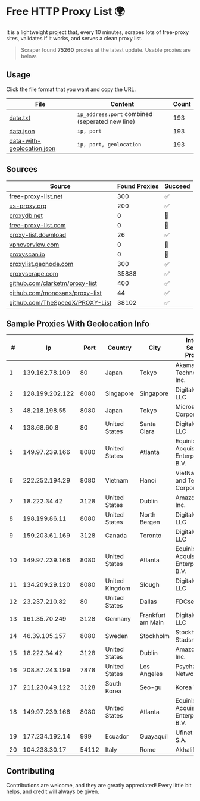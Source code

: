 
# Free HTTP Proxy List 🌍

It is a lightweight project that, every 10 minutes, scrapes lots of free-proxy sites, validates if it works, and serves a clean proxy list.


> Scraper found **75260** proxies at the latest update. Usable proxies are below.

## Usage

Click the file format that you want and copy the URL.


|File|Content|Count|
|----|-------|-----|
|[data.txt](https://raw.githubusercontent.com/themiralay/Proxy-List-World/master/data.txt)|`ip_address:port` combined (seperated new line)|193|
|[data.json](https://raw.githubusercontent.com/themiralay/Proxy-List-World/master/data.json)|`ip, port`|193|
|[data-with-geolocation.json](https://raw.githubusercontent.com/themiralay/Proxy-List-World/master/data-with-geolocation.json)|`ip, port, geolocation`|193|

## Sources

|Source|Found Proxies|Succeed|
|------|-------------|-------|
|[free-proxy-list.net](https://free-proxy-list.net)|300|✅|
|[us-proxy.org](https://www.us-proxy.org)|200|✅|
|[proxydb.net](http://proxydb.net)|0|🚫|
|[free-proxy-list.com](https://free-proxy-list.com/?page=&port=&type%5B%5D=http&type%5B%5D=https&up_time=0&search=Search)|0|🚫|
|[proxy-list.download](https://www.proxy-list.download/HTTP)|26|✅|
|[vpnoverview.com](https://vpnoverview.com/privacy/anonymous-browsing/free-proxy-servers)|0|🚫|
|[proxyscan.io](https://www.proxyscan.io)|0|🚫|
|[proxylist.geonode.com](https://proxylist.geonode.com/api/proxy-list?limit=300&page=1&sort_by=lastChecked&sort_type=desc&protocols=http,https)|300|✅|
|[proxyscrape.com](https://api.proxyscrape.com/v2/?request=displayproxies&protocol=http&timeout=10000&country=all&ssl=all&anonymity=all)|35888|✅|
|[github.com/clarketm/proxy-list](https://raw.githubusercontent.com/clarketm/proxy-list/master/proxy-list-raw.txt)|400|✅|
|[github.com/monosans/proxy-list](https://raw.githubusercontent.com/monosans/proxy-list/main/proxies/http.txt)|44|✅|
|[github.com/TheSpeedX/PROXY-List](https://raw.githubusercontent.com/TheSpeedX/PROXY-List/master/http.txt)|38102|✅|


## Sample Proxies With Geolocation Info

|#|Ip|Port|Country|City|Internet Service Provider|
|-|--|----|-------|----|-------------------------|
|1|139.162.78.109|80|Japan|Tokyo|Akamai Technologies, Inc.|
|2|128.199.202.122|8080|Singapore|Singapore|DigitalOcean, LLC|
|3|48.218.198.55|8080|Japan|Tokyo|Microsoft Corporation|
|4|138.68.60.8|80|United States|Santa Clara|DigitalOcean, LLC|
|5|149.97.239.166|8080|United States|Atlanta|Equinix (EMEA) Acquisition Enterprises B.V.|
|6|222.252.194.29|8080|Vietnam|Hanoi|VietNam Post and Telecom Corporation|
|7|18.222.34.42|3128|United States|Dublin|Amazon.com, Inc.|
|8|198.199.86.11|8080|United States|North Bergen|DigitalOcean, LLC|
|9|159.203.61.169|3128|Canada|Toronto|DigitalOcean, LLC|
|10|149.97.239.166|8080|United States|Atlanta|Equinix (EMEA) Acquisition Enterprises B.V.|
|11|134.209.29.120|8080|United Kingdom|Slough|DigitalOcean, LLC|
|12|23.237.210.82|80|United States|Dallas|FDCservers.net|
|13|161.35.70.249|3128|Germany|Frankfurt am Main|DigitalOcean, LLC|
|14|46.39.105.157|8080|Sweden|Stockholm|Stockholms Stadsnat AB|
|15|18.222.34.42|3128|United States|Dublin|Amazon.com, Inc.|
|16|208.87.243.199|7878|United States|Los Angeles|Psychz Networks|
|17|211.230.49.122|3128|South Korea|Seo-gu|Korea Telecom|
|18|149.97.239.166|8080|United States|Atlanta|Equinix (EMEA) Acquisition Enterprises B.V.|
|19|177.234.192.14|999|Ecuador|Guayaquil|Ufinet Panama S.A.|
|20|104.238.30.17|54112|Italy|Rome|AkhaliNet LLC|



## Contributing

Contributions are welcome, and they are greatly appreciated! Every
little bit helps, and credit will always be given.

